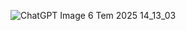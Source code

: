 ![ChatGPT Image 6 Tem 2025 14_13_03](https://github.com/user-attachments/assets/04417cc7-17ca-4459-84ab-ececa0a3c613)
